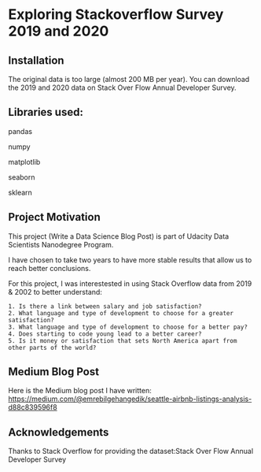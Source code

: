 # Exploring Stackoverflow Survey 2019 and 2020

## Installation

The original data is too large (almost 200 MB per year). You can download the 2019 and 2020 data on Stack Over Flow Annual Developer Survey.

## Libraries used:

pandas

numpy

matplotlib

seaborn

sklearn


## Project Motivation
This project (Write a Data Science Blog Post) is part of Udacity Data Scientists Nanodegree Program.

I have chosen to take two years to have more stable results that allow us to reach better conclusions.

For this project, I was interestested in using Stack Overflow data from 2019 & 2002 to better understand:

    1. Is there a link between salary and job satisfaction?
    2. What language and type of development to choose for a greater satisfaction?
    3. What language and type of development to choose for a better pay?
    4. Does starting to code young lead to a better career?
    5. Is it money or satisfaction that sets North America apart from other parts of the world?

## Medium Blog Post
Here is the Medium blog post I have written: https://medium.com/@emrebilgehangedik/seattle-airbnb-listings-analysis-d88c839596f8

## Acknowledgements
Thanks to Stack Overflow for providing the dataset:Stack Over Flow Annual Developer Survey


